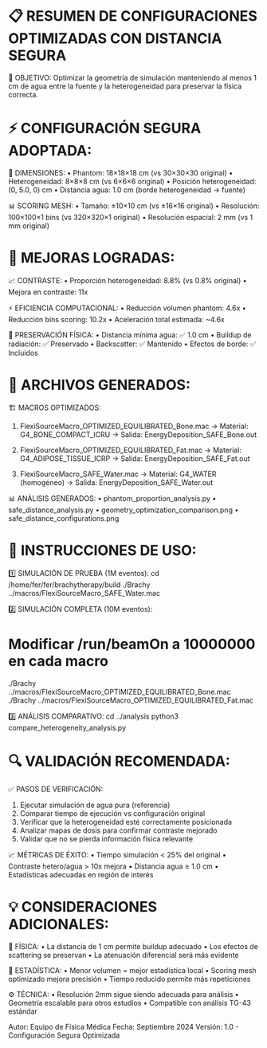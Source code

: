 📋 RESUMEN DE CONFIGURACIONES OPTIMIZADAS CON DISTANCIA SEGURA
================================================================

🎯 OBJETIVO:
Optimizar la geometría de simulación manteniendo al menos 1 cm de agua
entre la fuente y la heterogeneidad para preservar la física correcta.

⚡ CONFIGURACIÓN SEGURA ADOPTADA:
================================

📏 DIMENSIONES:
   • Phantom: 18×18×18 cm (vs 30×30×30 original)
   • Heterogeneidad: 8×8×8 cm (vs 6×6×6 original)
   • Posición heterogeneidad: (0, 5.0, 0) cm
   • Distancia agua: 1.0 cm (borde heterogeneidad → fuente)

📊 SCORING MESH:
   • Tamaño: ±10×10 cm (vs ±16×16 original)
   • Resolución: 100×100×1 bins (vs 320×320×1 original)
   • Resolución espacial: 2 mm (vs 1 mm original)

🎯 MEJORAS LOGRADAS:
===================

📈 CONTRASTE:
   • Proporción heterogeneidad: 8.8% (vs 0.8% original)
   • Mejora en contraste: 11x

⚡ EFICIENCIA COMPUTACIONAL:
   • Reducción volumen phantom: 4.6x
   • Reducción bins scoring: 10.2x
   • Aceleración total estimada: ~4.6x

🔬 PRESERVACIÓN FÍSICA:
   • Distancia mínima agua: ✅ 1.0 cm
   • Buildup de radiación: ✅ Preservado
   • Backscatter: ✅ Mantenido
   • Efectos de borde: ✅ Incluidos

📁 ARCHIVOS GENERADOS:
=====================

🏗️ MACROS OPTIMIZADOS:
   1. FlexiSourceMacro_OPTIMIZED_EQUILIBRATED_Bone.mac
      → Material: G4_BONE_COMPACT_ICRU
      → Salida: EnergyDeposition_SAFE_Bone.out

   2. FlexiSourceMacro_OPTIMIZED_EQUILIBRATED_Fat.mac
      → Material: G4_ADIPOSE_TISSUE_ICRP
      → Salida: EnergyDeposition_SAFE_Fat.out

   3. FlexiSourceMacro_SAFE_Water.mac
      → Material: G4_WATER (homogéneo)
      → Salida: EnergyDeposition_SAFE_Water.out

📊 ANÁLISIS GENERADOS:
   • phantom_proportion_analysis.py
   • safe_distance_analysis.py
   • geometry_optimization_comparison.png
   • safe_distance_configurations.png

🚀 INSTRUCCIONES DE USO:
=======================

1️⃣ SIMULACIÓN DE PRUEBA (1M eventos):
   cd /home/fer/fer/brachytherapy/build
   ./Brachy ../macros/FlexiSourceMacro_SAFE_Water.mac

2️⃣ SIMULACIÓN COMPLETA (10M eventos):
   # Modificar /run/beamOn a 10000000 en cada macro
   ./Brachy ../macros/FlexiSourceMacro_OPTIMIZED_EQUILIBRATED_Bone.mac
   ./Brachy ../macros/FlexiSourceMacro_OPTIMIZED_EQUILIBRATED_Fat.mac

3️⃣ ANÁLISIS COMPARATIVO:
   cd ../analysis
   python3 compare_heterogeneity_analysis.py

🔍 VALIDACIÓN RECOMENDADA:
=========================

✅ PASOS DE VERIFICACIÓN:
   1. Ejecutar simulación de agua pura (referencia)
   2. Comparar tiempo de ejecución vs configuración original
   3. Verificar que la heterogeneidad esté correctamente posicionada
   4. Analizar mapas de dosis para confirmar contraste mejorado
   5. Validar que no se pierda información física relevante

📈 MÉTRICAS DE ÉXITO:
   • Tiempo simulación < 25% del original
   • Contraste hetero/agua > 10x mejora
   • Distancia agua ≥ 1.0 cm
   • Estadísticas adecuadas en región de interés

💡 CONSIDERACIONES ADICIONALES:
==============================

🧪 FÍSICA:
   • La distancia de 1 cm permite buildup adecuado
   • Los efectos de scattering se preservan
   • La atenuación diferencial será más evidente

🔬 ESTADÍSTICA:
   • Menor volumen = mejor estadística local
   • Scoring mesh optimizado mejora precisión
   • Tiempo reducido permite más repeticiones

⚙️ TÉCNICA:
   • Resolución 2mm sigue siendo adecuada para análisis
   • Geometría escalable para otros estudios
   • Compatible con análisis TG-43 estándar

Autor: Equipo de Física Médica
Fecha: Septiembre 2024
Versión: 1.0 - Configuración Segura Optimizada
